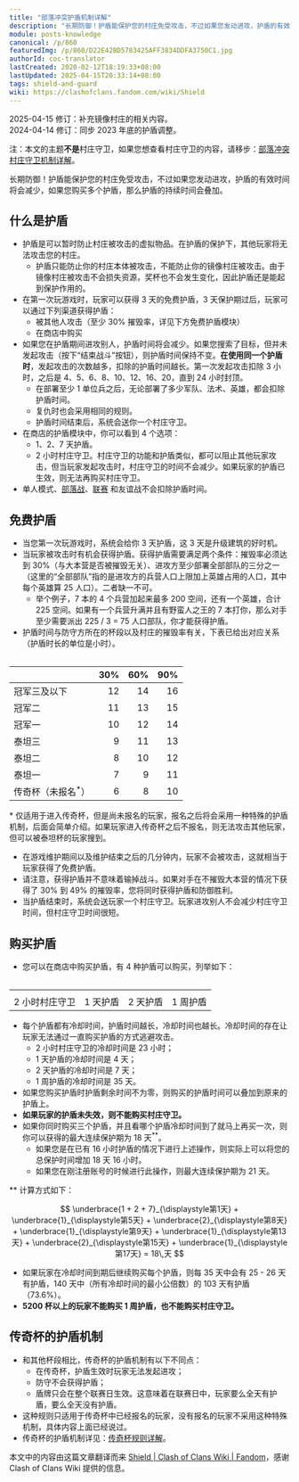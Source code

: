 ```yaml
---
title: "部落冲突护盾机制详解"
description: "长期防御！护盾能保护您的村庄免受攻击，不过如果您发动进攻，护盾的有效时间将会减少，如果您购买多个护盾，那么护盾的持续时间会叠加。当玩家被攻击时有机会获得护盾。获得护盾需要满足两个条件：摧毁率必须达到 30%、进攻方至少部署全部部队的三分之一。二者缺一不可。"
module: posts-knowledge
canonical: /p/860
featuredImg: /p/860/D22E42BD5783425AFF3834DDFA3750C1.jpg
authorId: coc-translator
lastCreated: 2020-02-12T18:19:33+08:00
lastUpdated: 2025-04-15T20:33:14+08:00
tags: shield-and-guard
wiki: https://clashofclans.fandom.com/wiki/Shield
---
```


<script setup>
import { onMounted, nextTick } from 'vue';

onMounted(() => {
    nextTick(() => {
        const firstTheadCell = document.querySelector(".cp-shield-time-table thead th");
        firstTheadCell.innerHTML = "<span class=\"cp-shield-title-left\">杯段</span>" +
            "<span class=\"cp-shield-title-slash1\"></span>" +
            "<span class=\"cp-shield-title-middle\">护盾<br>时长</span>" +
            "<span class=\"cp-shield-title-slash2\"></span>" +
            "<span class=\"cp-shield-title-right\">摧毁率</span>";
    });
});
</script>

<PostHistory>
2025-04-15 修订：补充镜像村庄的相关内容。<br>
2024-04-14 修订：同步 2023 年底的护盾调整。
</PostHistory>

注：本文的主题**不是**村庄守卫，如果您想查看村庄守卫的内容，请移步：[部落冲突村庄守卫机制详解](/p/866)。

<Pic src="/p/860/Shield.png" width="191" height="208" alt="护盾图标" maxWidth="96px" :lazyLoading="false" />

<PCenter>长期防御！护盾能保护您的村庄免受攻击，不过如果您发动进攻，护盾的有效时间将会减少，如果您购买多个护盾，那么护盾的持续时间会叠加。</PCenter>

## 什么是护盾

- 护盾是可以暂时防止村庄被攻击的虚拟物品。在护盾的保护下，其他玩家将无法攻击您的村庄。
  - 护盾只能防止你的村庄本体被攻击，不能防止你的镜像村庄被攻击。由于镜像村庄被攻击不会损失资源，奖杯也不会发生变化，因此护盾还是能起到保护作用的。
- 在第一次玩游戏时，玩家可以获得 3 天的免费护盾，3 天保护期过后，玩家可以通过下列渠道获得护盾：
  - 被其他人攻击（至少 30% 摧毁率，详见下方免费护盾模块）
  - 在商店中购买
- 如果您在护盾期间进攻别人，护盾时间将会减少。如果您搜索了目标，但并未发起攻击（按下“结束战斗”按钮），则护盾时间保持不变。**在使用同一个护盾时**，发起攻击的次数越多，扣除的护盾时间越长。第一次发起攻击扣除 3 小时，之后是 4、5、6、8、10、12、16、20，直到 24 小时封顶。
  - 在部署至少 1 单位兵之后，无论部署了多少军队、法术、英雄，都会扣除护盾时间。
  - 复仇时也会采用相同的规则。
  - 护盾时间结束后，系统会送你一个村庄守卫。
- 在商店的护盾模块中，你可以看到 4 个选项：
  - 1、2、7 天护盾。
  - 2 小时村庄守卫。村庄守卫的功能和护盾类似，都可以阻止其他玩家攻击，但当玩家发起攻击时，村庄守卫的时间不会减少。如果玩家的护盾已生效，则无法再购买村庄守卫。
- 单人模式、[部落战](/p/588)、[联赛](/p/833) 和友谊战不会扣除护盾时间。

<Pic src="/p/860/69CC2EC1D28669B644D88F26A35D7BCA.jpg" width="2732" height="2048" alt="游戏内的护盾界面" />

## 免费护盾

- 当您第一次玩游戏时，系统会给你 3 天护盾，这 3 天是升级建筑的好时机。
- 当玩家被攻击时有机会获得护盾。获得护盾需要满足两个条件：摧毁率必须达到 30%（与大本营是否被摧毁无关）、进攻方至少部署全部部队的三分之一（这里的“全部部队”指的是进攻方的兵营人口上限加上英雄占用的人口，其中每个英雄算 25 人口）。二者缺一不可。
    - 举个例子，7 本的 4 个兵营加起来最多 200 空间，还有一个英雄，合计 225 空间。如果有一个兵营升满并且有野蛮人之王的 7 本打你，那么对手至少需要派出 225 / 3 = 75 人口部队，你才能获得护盾。
- 护盾时间与防守方所在的杯段以及村庄的摧毁率有关，下表已给出对应关系（护盾时长的单位是小时）。

<Table class="cp-shield-time-table cp-table-nosticky-column" maxWidth="450px" ref="shieldTimeTableRef">

|                           |  30%  |  60%  |  90%  |
|           ---             |  --:  |  --:  |  --:  |
|        冠军三及以下        |   12  |   14  |   16  |
|           冠军二           |   11  |   13  |   15  |
|           冠军一           |   10  |   12  |   14  |
|           泰坦三           |    9  |   11  |   13  |
|           泰坦二           |    8  |   10  |   12  |
|           泰坦一           |    7  |    9  |   11  |
| 传奇杯（未报名<sup>*</sup>）|    6  |    8  |   10  |

</Table>

\* 仅适用于进入传奇杯，但是尚未报名的玩家，报名之后将会采用一种特殊的护盾机制，后面会简单介绍。如果玩家进入传奇杯之后不报名，则无法攻击其他玩家，但可以被泰坦杯的玩家搜到。

- 在游戏维护期间以及维护结束之后的几分钟内，玩家不会被攻击，这就相当于玩家获得了免费护盾。
- 请注意，获得护盾并不意味着输掉战斗。如果对手在不摧毁大本营的情况下获得了 30% 到 49% 的摧毁率，您将同时获得护盾和防御胜利。
- 当护盾结束时，系统会送玩家一个村庄守卫。玩家进攻别人不会减少村庄守卫时间，但村庄守卫时间很短。

## 购买护盾

- 您可以在商店中购买护盾，有 4 种护盾可以购买，列举如下：

<Table class="cp-shield-list-table">
    <table>
        <tbody>
        <tr>
            <td>
                <Pic src="/p/860/2H_Guard.png" width="280" height="235" alt="2 小时村庄守卫" />
            </td>
            <td>
                <Pic src="/p/860/1D_Shield.png" width="280" height="235" alt="1 天护盾" />
            </td>
            <td>
                <Pic src="/p/860/2D_Shield.png" width="280" height="235" alt="2 天护盾" />
            </td>
            <td>
                <Pic src="/p/860/1W_Shield.png" width="280" height="235" alt="1 周护盾" />
            </td>
        </tr>
        <tr>
            <td>2 小时村庄守卫</td>
            <td>1 天护盾</td>
            <td>2 天护盾</td>
            <td>1 周护盾</td>
        </tr>
        </tbody>
    </table>
</Table>

- 每个护盾都有冷却时间，护盾时间越长，冷却时间也越长。冷却时间的存在让玩家无法通过一直购买护盾的方式逃避攻击。
    - 2 小时村庄守卫的冷却时间是 23 小时；
    - 1 天护盾的冷却时间是 4 天；
    - 2 天护盾的冷却时间是 7 天；
    - 1 周护盾的冷却时间是 35 天。
- 如果您购买护盾时护盾剩余时间不为零，则购买的护盾时间可以叠加到原来的护盾上。
- **如果玩家的护盾未失效，则不能购买村庄守卫。**
- 如果你同时购买三个护盾，并且看哪个护盾冷却时间到了就马上再买一次，则你可以获得的最大连续保护期为 18 天<sup>**</sup>。
  - 如果您是在已有 16 小时护盾的情况下进行上述操作，则实际上可以将您的总保护时间增加 18 天 16 小时。
  - 如果您在刚注册账号的时候进行此操作，则最大连续保护期为 21 天。

\*\* 计算方式如下：

$$ \underbrace{1 + 2 + 7}_{\displaystyle第1天} + \underbrace{1}_{\displaystyle第5天} + \underbrace{2}_{\displaystyle第8天} + \underbrace{1}_{\displaystyle第9天} + \underbrace{1}_{\displaystyle第13天} + \underbrace{2}_{\displaystyle第15天} + \underbrace{1}_{\displaystyle第17天} = 18\,天 $$

- 如果玩家在冷却时间到期后继续购买每个护盾，则每 35 天中会有 25 - 26 天有护盾，140 天中（所有冷却时间的最小公倍数）的 103 天有护盾（73.6%）。
- **5200 杯以上的玩家不能购买 1 周护盾，也不能购买村庄守卫。**

<Pic src="/p/860/D22E42BD5783425AFF3834DDFA3750C1.jpg" width="2732" height="2048" alt="购买护盾的页面" />
<Pic src="/p/860/20B29023CA11D13EA64522E638937989.jpg" width="2732" height="2048" alt="购买护盾页面展开后的详细信息" />

## 传奇杯的护盾机制

- 和其他杯段相比，传奇杯的护盾机制有以下不同点：
    - 在传奇杯，护盾生效时玩家无法发起进攻；
    - 防守不会获得护盾；
    - 盾牌只会在整个联赛日生效。这意味着在联赛日中，玩家要么全天有护盾，要么全天没有护盾。
- 这种规则只适用于传奇杯中已经报名的玩家，没有报名的玩家不采用这种特殊机制，具体内容上面已经说过。
- 传奇杯的护盾机制详见：[传奇杯规则详解](/p/783)。

<PostCopyright>
本文中的内容由这篇文章翻译而来 <a href="https://clashofclans.fandom.com/wiki/Shield" target="_blank" rel="noopener noreferrer">Shield | Clash of Clans Wiki | Fandom</a>，感谢 Clash of Clans Wiki 提供的信息。
</PostCopyright>

<style lang="scss">
.cp-shield-time-table table {
    tr:first-child th {
        min-width: 60px;
    }

    tr:first-child th:first-child {
        width: 160px;
        min-width: 160px;
        height: 75px;
        position: relative;

        .cp-shield-title-left {
            position: absolute;
            left: 0.5rem;
            bottom: 0.125rem;
        }

        .cp-shield-title-slash1 {
            position: absolute;
            display: block;
            top: 0;
            left: 0;
            width: 6.2rem;
            height: 0.1rem;
            background-color: var(--cp-border-color-light);
            transform: rotate(48deg);
            transform-origin: top left;
        }

        .cp-shield-title-middle {
            position: absolute;
            right: 3.5rem;
            bottom: 0.125rem;
            line-height: 1.25;
        }

        .cp-shield-title-slash2 {
            position: absolute;
            display: block;
            top: 0;
            left: 0;
            width: 10.45rem;
            height: 0.1rem;
            background-color: var(--cp-border-color-light);
            transform: rotate(16deg);
            transform-origin: top left;
        }

        .cp-shield-title-right {
            position: absolute;
            right: 0.5rem;
            top: 0.125rem;
        }
    }

    th span {
        color: var(--cp-grey-text-light);
    }

    th:first-child, td:first-child {
        border-right: var(--cp-border-light)
    }
}

.cp-theme-dark .cp-shield-time-table table {
    th span {
        color: var(--cp-grey-text-dark);
    }

    th:first-child, td:first-child {
        border-right: var(--cp-border-dark);
    }
}

.cp-shield-list-table {
    max-width: 550px;
    border: none;

    tr {
        border: none;
    }

    tr:hover td {
        background-color: inherit;
    }

    td:first-child {
        position: inherit;
    }

    td figure.cp-img-container {
        width: 120px;
    }
}

.cp-theme-dark .cp-shield-list-table {
    border: none;

    tr {
        border: none;
    }

    tr:hover td {
        background-color: inherit;
    }
}
</style>